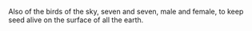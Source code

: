 Also of the birds of the sky, seven and seven, male and female, to keep seed alive on the surface of all the earth.